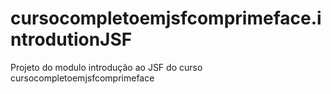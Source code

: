 # cursocompletoemjsfcomprimeface.introdutionJSF
Projeto do modulo introdução ao JSF do curso cursocompletoemjsfcomprimeface
